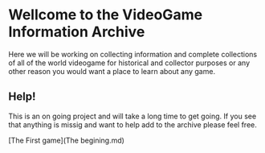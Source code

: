 # Wellcome to the VideoGame Information Archive
Here we will be working on collecting information and complete collections of all of the world videogame for historical and collector purposes or any other reason you would want a place to learn about any game. 

## Help! 
This is an on going project and will take a long time to get going. If you see that anything is missig and want to help add to the archive please feel free. 


[The First game](The begining.md)

